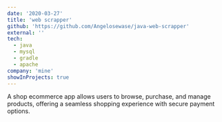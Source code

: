```yaml
---
date: '2020-03-27'
title: 'web scrapper'
github: 'https://github.com/Angelosewase/java-web-scrapper'
external: ''
tech:
  - java
  - mysql
  - gradle
  - apache
company: 'mine'
showInProjects: true
---
```


A shop ecommerce app allows users to browse, purchase, and manage products, offering a seamless shopping experience with secure payment options.